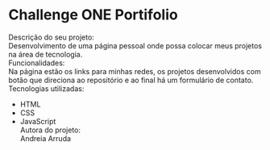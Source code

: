 # Challenge ONE Portifolio
Descrição do seu projeto:<br>
Desenvolvimento de uma página pessoal onde possa colocar meus projetos na área de tecnologia.<br>
Funcionalidades:<br>
Na página estão os links para minhas redes, os projetos desenvolvidos com botão que direciona ao repositório e ao final há um formulário de contato.<br>
Tecnologias utilizadas:<br>
* HTML<br>
* CSS<br>
* JavaScript<br>
Autora do projeto:<br>
Andreia Arruda

